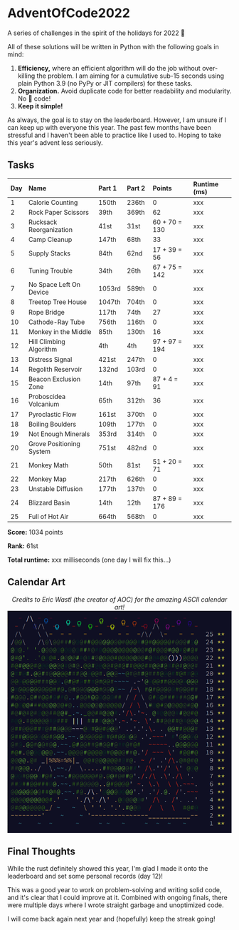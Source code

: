 # AdventOfCode2022
A series of challenges in the spirit of the holidays for 2022 🎄

All of these solutions will be written in Python with the following goals in mind:
1. __Efficiency,__ where an efficient algorithm will do the job without over-killing the problem. I am aiming for a cumulative sub-15 seconds using plain Python 3.9 (no PyPy or JIT compilers) for these tasks.
2. __Organization.__ Avoid duplicate code for better readability and modularity. No 🍝 code!
3. __Keep it simple!__

As always, the goal is to stay on the leaderboard. However, I am unsure if I can keep up with everyone this year. The past few months have been stressful and I haven't been able to practice like I used to. Hoping to take this year's advent less seriously. 

## Tasks

| Day | Name                               | Part 1 | Part 2 | Points        | Runtime (ms) |
| --- | :--------------------------------- |:------ |:------ | :------------ | :----------- |
| 1   | Calorie Counting                   | 150th  | 236th  | 0             | xxx          |
| 2   | Rock Paper Scissors                | 39th   | 369th  | 62            | xxx          |
| 3   | Rucksack Reorganization            | 41st   | 31st   | 60 + 70 = 130 | xxx          |
| 4   | Camp Cleanup                       | 147th  | 68th   | 33            | xxx          |
| 5   | Supply Stacks                      | 84th   | 62nd   | 17 + 39 = 56  | xxx          |
| 6   | Tuning Trouble                     | 34th   | 26th   | 67 + 75 = 142 | xxx          |
| 7   | No Space Left On Device            | 1053rd | 589th  | 0             | xxx          |
| 8   | Treetop Tree House                 | 1047th | 704th  | 0             | xxx          |
| 9   | Rope Bridge                        | 117th  | 74th   | 27            | xxx          |
| 10  | Cathode-Ray Tube                   | 756th  | 116th  | 0             | xxx          |
| 11  | Monkey in the Middle               | 85th   | 130th  | 16            | xxx          |
| 12  | Hill Climbing Algorithm            | 4th    | 4th    | 97 + 97 = 194 | xxx          |
| 13  | Distress Signal                    | 421st  | 247th  | 0             | xxx          |
| 14  | Regolith Reservoir                 | 132nd  | 103rd  | 0             | xxx          |
| 15  | Beacon Exclusion Zone              | 14th   | 97th   | 87 + 4 = 91   | xxx          |
| 16  | Proboscidea Volcanium              | 65th   | 312th  | 36            | xxx          |
| 17  | Pyroclastic Flow                   | 161st  | 370th  | 0             | xxx          |
| 18  | Boiling Boulders                   | 109th  | 177th  | 0             | xxx          |
| 19  | Not Enough Minerals                | 353rd  | 314th  | 0             | xxx          |
| 20  | Grove Positioning System           | 751st  | 482nd  | 0             | xxx          |
| 21  | Monkey Math                        | 50th   | 81st   | 51 + 20 = 71  | xxx          |
| 22  | Monkey Map                         | 217th  | 626th  | 0             | xxx          |
| 23  | Unstable Diffusion                 | 177th  | 137th  | 0             | xxx          |
| 24  | Blizzard Basin                     | 14th   | 12th   | 87 + 89 = 176 | xxx          |
| 25  | Full of Hot Air                    | 664th  | 568th  | 0             | xxx          |

__Score:__ 1034 points

__Rank:__ 61st

__Total runtime:__ xxx milliseconds (one day I will fix this...)

## Calendar Art

<p align="center" width="100%">
  <i>Credits to Eric Wastl (the creator of AOC) for the amazing ASCII calendar art!</i> <br>
  <img align="center" src="art.png"> 
</p>

## Final Thoughts 

While the rust definitely showed this year, I'm glad I made it onto the leaderboard and set some personal records (day 12)! 

This was a good year to work on problem-solving and writing solid code, and it's clear that I could improve at it. Combined with ongoing finals, there were multiple days where I wrote straight garbage and unoptimized code.

I will come back again next year and (hopefully) keep the streak going! 
